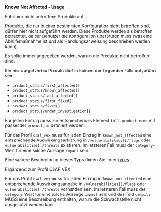 **Known Not Affected - Usage**

Führt nur nicht betroffene Produkte auf.

Produkte, die nur in einer bestimmten Konfiguration nicht betroffen sind, dürfen hier nicht aufgeführt werden.
Diese Produkte werden als betroffen betrachtet, da der Benutzer die Konfiguration überprüfen muss (was eine Abhilfemaßnahme ist und als Handlungsanweisung beschrieben werden kann).

Es sollte immer angegeben werden, warum die Produkte nicht betroffen sind.

Ein hier aufgeführtes Produkt darf in keinem der folgenden Fälle aufgeführt sein

* `product_status/first_affected[]`
* `product_status/known_affected[]`
* `product_status/last_affected[]`
* `product_status/first_fixed[]`
* `product_status/fixed[]`
* `product_status/under_investigation[]`

Für jeden Eintrag muss ein entsprechendes Element `full_product_name` mit passender `product_id` definiert werden.

Für das Profil `csaf_vex` muss für jeden Eintrag in `known_not_affected` eine entsprechende Auswirkungserklärung in `/vulnerabilities[]/flags` oder `vulnerabilities[]/threats` existieren.
Im letzteren Fall muss der `category`-Wert für eine solche Aussage `impact` sein.

Eine weitere Beschreibung dieses Typs finden Sie unter [types](types/products-usage.de.md).

Ergänzend zum Profil CSAF VEX

Für das Profil `csaf_vex` muss für jeden Eintrag in `known_not_affected` eine entsprechende Auswirkungsangabe in `/vulnerabilities[]/flags` oder `vulnerabilities[]/threats` vorhanden sein.
Im letzteren Fall muss der `category`-Wert für eine solche Aussage `impact` sein und das Feld `details` MUSS eine Beschreibung enthalten, warum die Schwachstelle nicht ausgenutzt werden kann.

